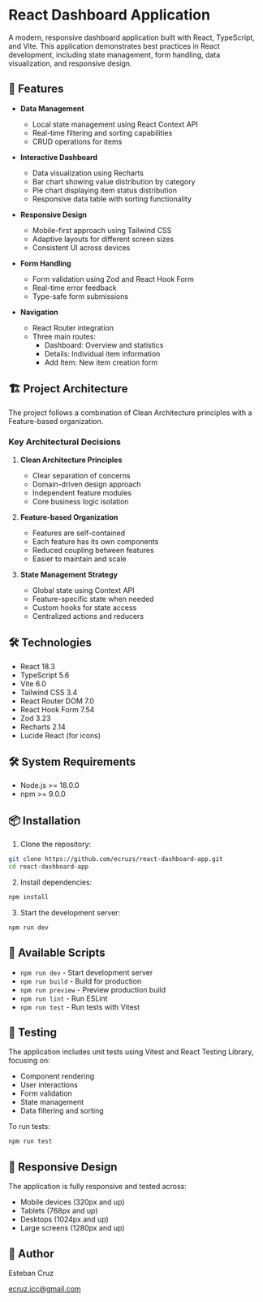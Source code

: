 # React Dashboard Application

A modern, responsive dashboard application built with React, TypeScript, and Vite. This application demonstrates best practices in React development, including state management, form handling, data visualization, and responsive design.

## 🚀 Features

- **Data Management**
  - Local state management using React Context API
  - Real-time filtering and sorting capabilities
  - CRUD operations for items

- **Interactive Dashboard**
  - Data visualization using Recharts
  - Bar chart showing value distribution by category
  - Pie chart displaying item status distribution
  - Responsive data table with sorting functionality

- **Responsive Design**
  - Mobile-first approach using Tailwind CSS
  - Adaptive layouts for different screen sizes
  - Consistent UI across devices

- **Form Handling**
  - Form validation using Zod and React Hook Form
  - Real-time error feedback
  - Type-safe form submissions

- **Navigation**
  - React Router integration
  - Three main routes:
    - Dashboard: Overview and statistics
    - Details: Individual item information
    - Add Item: New item creation form

## 🏗️ Project Architecture

The project follows a combination of Clean Architecture principles with a Feature-based organization.

### Key Architectural Decisions

1. **Clean Architecture Principles**
   - Clear separation of concerns
   - Domain-driven design approach
   - Independent feature modules
   - Core business logic isolation

2. **Feature-based Organization**
   - Features are self-contained
   - Each feature has its own components
   - Reduced coupling between features
   - Easier to maintain and scale

3. **State Management Strategy**
   - Global state using Context API
   - Feature-specific state when needed
   - Custom hooks for state access
   - Centralized actions and reducers

## 🛠️ Technologies

- React 18.3
- TypeScript 5.6
- Vite 6.0
- Tailwind CSS 3.4
- React Router DOM 7.0
- React Hook Form 7.54
- Zod 3.23
- Recharts 2.14
- Lucide React (for icons)

## 🛠️ System Requirements
- Node.js >= 18.0.0
- npm >= 9.0.0

## 📦 Installation

1. Clone the repository:
```bash
git clone https://github.com/ecruzs/react-dashboard-app.git
cd react-dashboard-app
```

2. Install dependencies:
```bash
npm install
```

3. Start the development server:
```bash
npm run dev
```

## 🔧 Available Scripts

- `npm run dev` - Start development server
- `npm run build` - Build for production
- `npm run preview` - Preview production build
- `npm run lint` - Run ESLint
- `npm run test` - Run tests with Vitest

## 🧪 Testing

The application includes unit tests using Vitest and React Testing Library, focusing on:
- Component rendering
- User interactions
- Form validation
- State management
- Data filtering and sorting

To run tests:
```bash
npm run test
```

## 📱 Responsive Design

The application is fully responsive and tested across:
- Mobile devices (320px and up)
- Tablets (768px and up)
- Desktops (1024px and up)
- Large screens (1280px and up)

## 👤 Author

Esteban Cruz

ecruz.icc@gmail.com